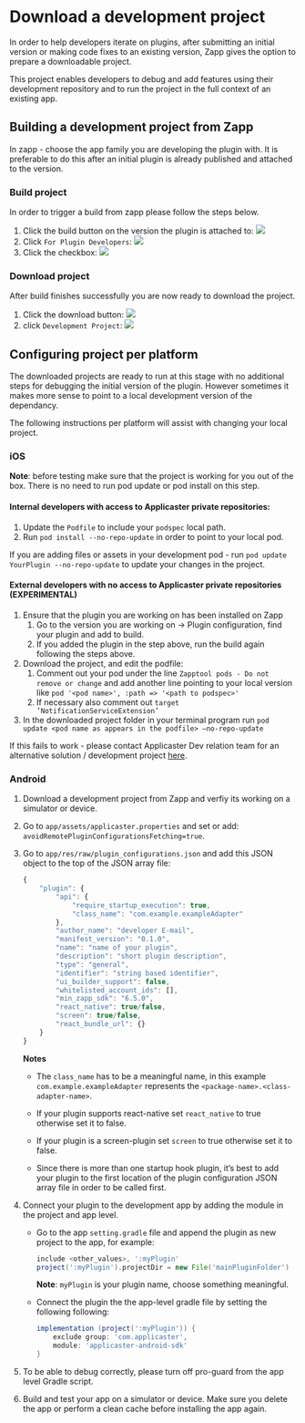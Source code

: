 # Download a development project

In order to help developers iterate on plugins, after submitting an initial version or making code fixes to an existing version, Zapp gives the option to prepare a downloadable project.

This project enables developers to debug and add features using their development repository and to run the project in the full context of an existing app.

## Building a development project from Zapp
In zapp - choose the app family you are developing the plugin with.
It is preferable to do this after an initial plugin is already published and attached to the version.

### Build project
In order to trigger a build from zapp please follow the steps below.

1. Click the build button on the version the plugin is attached to:
![](/assets/download-development-project-1-build.png)
2. Click `For Plugin Developers`:
![](/assets/download-development-project-2-build.png)
3. Click the checkbox:
![](/assets/download-development-project-3-build.png)

### Download project
After build finishes successfully you are now ready to download the project.

1. Click the download button:
![](/assets/download-development-project-4-download.png)
2. click `Development Project`:
![](/assets/download-development-project-5-download.png)

## Configuring project per platform
The downloaded projects are ready to run at this stage with no additional steps for debugging the initial version of the plugin.
However sometimes it makes more sense to point to a local development version of the dependancy.

The following instructions per platform will assist with changing your local project.

### iOS

__Note__: before testing make sure that the project is working for you out of the box. There is no need to run pod update or pod install on this step.

#### Internal developers with access to Applicaster private repositories:
1. Update the `Podfile` to include your `podspec` local path.
2. Run `pod install --no-repo-update` in order to point to your local pod.

If you are adding files or assets in your development pod - run `pod update YourPlugin --no-repo-update` to update your changes in the project.

#### External developers with no access to Applicaster private repositories (EXPERIMENTAL)
1. Ensure that the plugin you are working on has been installed on Zapp
    1. Go to the version you are working on -> Plugin configuration, find your plugin and add to build.
    2. If you added the plugin in the step above, run the build again following the steps above. 
2. Download the project, and edit the podfile:
    1. Comment out your pod under the line `Zapptool pods - Do not remove or change` and add another line pointing to your local version like
    `pod '<pod name>', :path => '<path to podspec>'`
    2. If necessary also comment out `target ’NotificationServiceExtension’`
3. In the downloaded project folder in your terminal program run `pod update <pod name as appears in the podfile> —no-repo-update`

If this fails to work - please contact Applicaster Dev relation team for an alternative solution / development project [here](/contact_us/help_desk.md).

### Android

1. Download a development project from Zapp and verfiy its working on a simulator or device.
2. Go to `app/assets/applicaster.properties` and set or add: `avoidRemotePluginConfigurationsFetching=true`.
3. Go to `app/res/raw/plugin_configurations.json` and add this JSON object to the top of the JSON array file: 

    ```javascript
    { 
        "plugin": {
            "api": {
                "require_startup_execution": true,
                "class_name": "com.example.exampleAdapter"
            },
            "author_name": "developer E-mail",
            "manifest_version": "0.1.0",
            "name": "name of your plugin",
            "description": "short plugin description",
            "type": "general",
            "identifier": "string based identifier",
            "ui_builder_support": false,
            "whitelisted_account_ids": [],
            "min_zapp_sdk": "6.5.0",
            "react_native": true/false,
            "screen": true/false,
            "react_bundle_url": {}
        }
    }
    ```
    __Notes__
    * The `class_name` has to be a meaningful name, in this example `com.example.exampleAdapter` represents the `<package-name>.<class-adapter-name>`.

    * If your plugin supports react-native set `react_native` to true otherwise set it to false.

    * If your plugin is a screen-plugin set `screen` to true otherwise set it to false.
    *  Since there is more than one startup hook plugin, it’s best to add your plugin to the first location of the plugin configuration JSON array file in order to be called first.

4. Connect your plugin to the development app by adding the module in the project and app level.
    * Go to the app `setting.gradle` file and append the plugin as new project to the app, for example:
        ```gradle
        include <other_values>, ':myPlugin'
        project(':myPlugin').projectDir = new File('mainPluginFolder')
        ```
        __Note__: `myPlugin` is your plugin name, choose something meaningful.

    * Connect the plugin the the app-level gradle file by setting the following following:
        ```gradle
        implementation (project(':myPlugin')) {
            exclude group: 'com.applicaster',
            module: 'applicaster-android-sdk'
        }
        ```
5. To be able to debug correctly, please turn off pro-guard from the app level Gradle script.

6. Build and test your app on a simulator or device. Make sure you delete the app or perform a clean cache before installing the app again.
